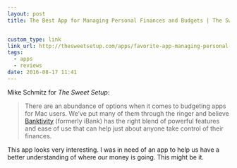 ```yaml
---
layout: post
title: The Best App for Managing Personal Finances and Budgets | The Sweet Setup


custom_type: link
link_url: http://thesweetsetup.com/apps/favorite-app-managing-personal-finances-budgets/
tags:
  - apps
  - reviews
date: 2016-08-17 11:41
---
```


Mike Schmitz for *The Sweet Setup*:

> There are an abundance of options when it comes to budgeting apps for Mac users. We’ve put many of them through the ringer and believe [Banktivity](https://itunes.apple.com/us/app/banktivity-5-formerly-ibank-5/id675813946?mt=12&at=11l7ja&ct=tss) (formerly iBank) has the right blend of powerful features and ease of use that can help just about anyone take control of their finances.

This app looks very interesting. I was in need of an app to help us have a better understanding of where our money is going. This might be it.
